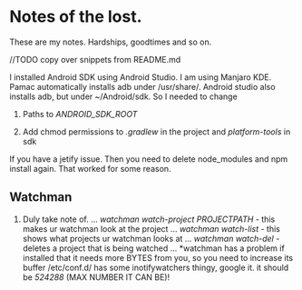 # Notes of the lost.
These are my notes. Hardships, goodtimes and so on.

//TODO copy over snippets from README.md

I installed Android SDK using Android Studio. I am using Manjaro KDE. Pamac automatically installs adb under /usr/share/. Android studio also installs adb, but under ~/Android/sdk. So I needed to change 

1. Paths to *ANDROID_SDK_ROOT*

2. Add chmod permissions to *.gradlew* in the project and *platform-tools* in sdk

If you have a jetify issue. Then you need to delete node_modules and npm install again. That worked for some reason.

## Watchman

1. Duly take note of.
... *watchman watch-project PROJECTPATH* - this makes ur watchman look at the project
... *watchman watch-list* - this shows what projects ur watchman looks at
... *watchman watch-del* - deletes a project that is being watched
... *watchman has a problem if installed that it needs more BYTES from you, so you need to increase its buffer /etc/conf.d/ has some inotifywatchers thingy, google it. it should be *524288* (MAX NUMBER IT CAN BE)!
